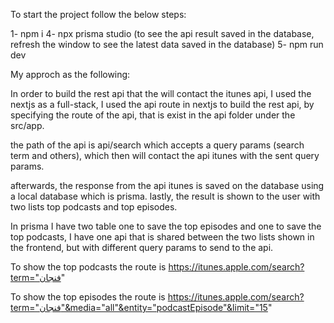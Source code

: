 To start the project follow the below steps:

1- npm i
4- npx prisma studio (to see the api result saved in the database, refresh the window to see the latest data saved in the database)
5- npm run dev

My approch as the following:

In order to build the rest api that the will contact the itunes api, I used the nextjs as a full-stack,
I used the api route in nextjs to build the rest api, by specifying the route of the api, that is exist in the api folder under the src/app.

the path of the api is api/search which accepts a query params (search term and others), which then will contact the api itunes with the sent query params.

afterwards, the response from the api itunes is saved on the database using a local database which is prisma.
lastly, the result is shown to the user with two lists top podcasts and top episodes.

In prisma I have two table one to save the top episodes and one to save the top podcasts,
I have one api that is shared between the two lists shown in the frontend, but with different query params to send to the api.

To show the top podcasts the route is https://itunes.apple.com/search?term="فنجان"

To show the top episodes the route is https://itunes.apple.com/search?term="فنجان"&media="all"&entity="podcastEpisode"&limit="15"
